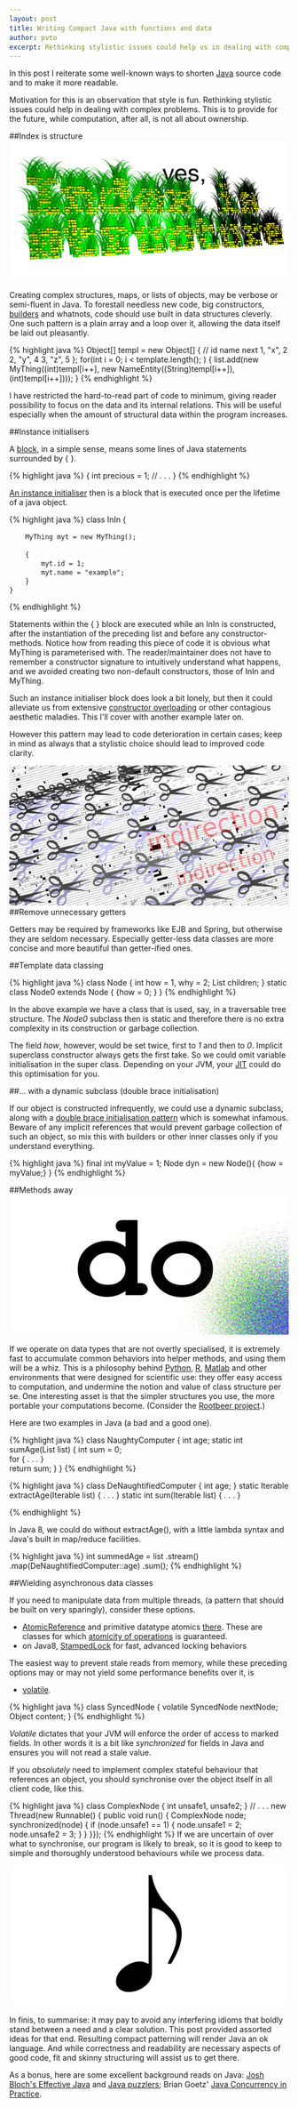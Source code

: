 ```yaml
---
layout: post
title: Writing Compact Java with functions and data
author: pvto
excerpt: Rethinking stylistic issues could help us in dealing with complex problems. Computation is not all about ownership.
---
```



In this post I reiterate some well-known ways to shorten [Java](http://www.oracle.com/technetwork/java/index.html) source code and to make it more readable.

Motivation for this is an observation that style is fun.  Rethinking stylistic issues could help in dealing with complex problems.  This is to provide for the future, while computation, after all, is not all about ownership.


##Index is structure
![Index is structure](/img/index-is-structure.png)

Creating complex structures, maps, or lists of objects, may be verbose or semi-fluent in Java.  To forestall needless new code, big constructors, [builders](http://en.wikipedia.org/wiki/Builder_pattern) and whatnots, code should use built in data structures cleverly.  One such pattern is a plain array and a loop over it, allowing the data itself be laid out pleasantly.

{% highlight java %}
    Object[] templ = new Object[] {
        // id   name  next
        1, "x", 2
        2, "y", 4
        3, "z", 5
    };
    for(int i = 0; i < template.length(); ) {
        list.add(new MyThing((int)templ[i++], 
            new NameEntity((String)templ[i++]), (int)templ[i++])));
    }
{% endhighlight %}

I have restricted the hard-to-read part of code to minimum, giving reader possibility to focus on the data and its internal relations.  This will be useful especially when the amount of structural data within the program increases.

##Instance initialisers

A [block](http://docs.oracle.com/javase/specs/jls/se8/html/jls-14.html#jls-14.2), in a simple sense, means some lines of Java statements surrounded by { }.

{% highlight java %}
    {
        int precious = 1;
        // . . .
    }
{% endhighlight %}

[An instance initialiser](http://docs.oracle.com/javase/specs/jls/se8/html/jls-8.html#jls-8.6) then is a block that is executed once per the lifetime of a java object.

{% highlight java %}
    class InIn {

        MyThing myt = new MyThing();

        {
            myt.id = 1;
            myt.name = "example";
        }
    }
{% endhighlight %}

Statements within the { } block are executed while an InIn is constructed, after the instantiation of the preceding list and before any constructor-methods.  Notice how from reading this piece of code it is obvious what MyThing is parameterised with. The reader/maintainer does not have to remember a constructor signature to intuitively understand what happens, and we avoided creating two non-default constructors, those of InIn and MyThing.

Such an instance initialiser block does look a bit lonely, but then it could alleviate us from extensive [constructor overloading](http://docs.oracle.com/javase/specs/jls/se8/html/jls-8.html#jls-8.8.8) or other contagious aesthetic maladies.  This I'll cover with another example later on.

However this pattern may lead to code deterioration in certain cases; keep in mind as always that a stylistic choice should lead to improved code clarity.

![Scissors](/img/scissors.png)
##Remove unnecessary getters

Getters may be required by frameworks like EJB and Spring, but otherwise they are seldom necessary.  Especially getter-less data classes are more concise and more beautiful than getter-ified ones.

##Template data classing

{% highlight java %}
    class Node {
        int how = 1, why = 2;
        List<Node> children;
    }
    static class Node0 extends Node { {how = 0; } }
{% endhighlight %}

In the above example we have a class that is used, say, in a traversable tree structure.  The *Node0* subclass then is static and therefore there is no extra complexity in its construction or garbage collection.

The field *how*, however, would be set twice, first to *1* and then to *0*.  Implicit superclass constructor always gets the first take.  So we could omit variable initialisation in the super class.  Depending on your JVM, your [JIT](http://www.javaworld.com/article/2078635/enterprise-middleware/jvm-performance-optimization--part-2--compilers.html) could do this optimisation for you.


##... with a dynamic subclass (double brace initialisation)

If our object is constructed infrequently, we could use a dynamic subclass, along with a [double brace initialisation pattern](http://www.ayp-sd.blogspot.fi/2012/12/double-brace-initialization-in-java.html) which is somewhat infamous.  Beware of any implicit references that would prevent garbage collection of such an object, so mix this with builders or other inner classes only if you understand everything.

{% highlight java %}
    final int myValue = 1;
    Node dyn = new Node(){ {how = myValue;} }
{% endhighlight %}


##Methods away
![do](/img/do.png)

If we operate on data types that are not overtly specialised, it is extremely fast to accumulate common behaviors into helper methods, and using them will be a whiz.  This is a philosophy behind [Python](https://www.python.org/), [R](http://www.r-project.org/), [Matlab](http://www.mathworks.se/products/matlab/) and other environments that were designed for scientific use:  they offer easy access to computation, and undermine the notion and value of class structure per se.  One interesting asset is that the simpler structures you use, the more portable your computations become.  (Consider the [Rootbeer project](https://github.com/pcpratts/rootbeer1).)

Here are two examples in Java (a bad and a good one).

{% highlight java %}
    class NaughtyComputer {
        int age;
        static int sumAge(List<NaughtyComputer> list) {
            int sum = 0;            
            for { . . . }            
            return sum;
        }
    }
{% endhighlight %}

{% highlight java %}
    class DeNaughtifiedComputer {
        int age;
    }
    static Iterable<Integer> extractAge(Iterable<DeNaughtifiedComputer> list) { 
        . . .
    }
    static int sum(Iterable<Integer> list) { . . . }

{% endhighlight %}

In Java 8, we could do without extractAge(), with a little lambda syntax and Java's built in map/reduce facilities.

{% highlight java %}
    int summedAge = list
        .stream()
        .map(DeNaughtifiedComputer::age)
        .sum();
{% endhighlight %}

##Wielding asynchronous data classes

If you need to manipulate data from multiple threads, (a pattern that should be built on very sparingly), consider these options.

* [AtomicReference](http://docs.oracle.com/javase/8/docs/api/java/util/concurrent/atomic/AtomicReference.html) and primitive datatype atomics [there](http://docs.oracle.com/javase/8/docs/api/java/util/concurrent/atomic/package-frame.html).  These are classes for which [atomicity of operations](http://en.wikipedia.org/wiki/Atomicity_(programming)) is guaranteed.
* on Java8, [StampedLock](http://docs.oracle.com/javase/8/docs/api/java/util/concurrent/locks/StampedLock.html) for fast, advanced locking behaviors

The easiest way to prevent stale reads from memory, while these preceding options may or may not yield some performance benefits over it, is

* [volatile](http://docs.oracle.com/javase/specs/jls/se8/html/jls-8.html#jls-8.3.1.4). 

{% highlight java %}
    class SyncedNode {
        volatile SyncedNode nextNode;   
        Object content;
    }
{% endhighlight %}

*Volatile* dictates that your JVM will enforce the order of access to marked fields.  In other words it is a bit like *synchronized* for fields in Java and ensures you will not read a stale value.

If you *absolutely* need to implement complex stateful behaviour that references an object, you should synchronise over the object itself in all client code, like this.

{% highlight java %}
    class ComplexNode {
        int unsafe1, unsafe2;
    }
    // . . .
    new Thread(new Runnable() {  public void run() {
        ComplexNode node;
        synchronized(node) {
            if (node.unsafe1 == 1) {
                node.unsafe1 = 2;            node.unsafe2 = 3;
            }
        }
    }});
{% endhighlight %}
If we are uncertain of over what to synchronise, our program is likely to break, so it is good to keep to simple and thoroughly understood behaviours while we process data.

![note](/img/note.png)

In finis, to summarise: it may pay to avoid any interfering idioms that boldly stand between a need and a clear solution.  This post provided assorted ideas for that end.  Resulting compact patterning will render Java an ok language.  And while correctness and readability are necessary aspects of good code, fit and skinny structuring will assist us to get there.

As a bonus, here are some excellent background reads on Java: [Josh Bloch's Effective Java](http://www.amazon.com/Effective-Java-Edition-Joshua-Bloch/dp/0321356683/ref=sr_1_1?ie=UTF8&qid=1403521178&sr=8-1&keywords=josh+bloch) and [Java puzzlers](http://www.amazon.com/Java%C2%BF-Puzzlers-Traps-Pitfalls-Corner/dp/032133678X/ref=sr_1_2?ie=UTF8&qid=1403521213&sr=8-2&keywords=josh+bloch); Brian Goetz' [Java Concurrency in Practice](http://www.amazon.com/Java-Concurrency-Practice-Brian-Goetz/dp/0321349601/ref=sr_1_1?s=books&ie=UTF8&qid=1403521289&sr=1-1&keywords=java+concurrency+in+practice).

